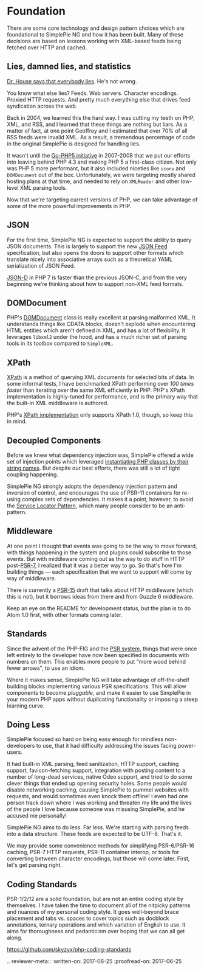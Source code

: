 # Foundation

There are some core technology and design pattern choices which are foundational to SimplePie NG and how it has been built. Many of these decisions are based on lessons working with XML-based feeds being fetched over HTTP and cached.

## Lies, damned lies, and statistics

[Dr. House says that everybody lies](https://trakt.tv/shows/house). He's not wrong.

You know what else lies? Feeds. Web servers. Character encodings. Proxied HTTP requests. And pretty much everything else that drives feed syndication across the web.

Back in 2004, we learned this the hard way. I was cutting my teeth on PHP, XML, and RSS, and I learned that these things are nothing but liars. As a matter of fact, at one point Geoffrey and I estimated that over 70% of all RSS feeds were invalid XML. As a result, a tremendous percentage of code in the original SimplePie is designed for handling lies.

It wasn't until the [Go-PHP5 initiative](http://blog.birdhouse.org/2007/07/05/go-php5/) in 2007-2008 that we put our efforts into leaving behind PHP 4.3 and making PHP 5 a first-class citizen. Not only was PHP 5 more performant, but it also included niceties like `iconv` and `DOMDocument` out of the box. Unfortunately, we were targeting mostly shared hosting plans at that time, and needed to rely on `XMLReader` and other low-level XML parsing tools.

Now that we're targeting current versions of PHP, we can take advantage of some of the more powerful improvements in PHP.

## JSON

For the first time, SimplePie NG is expected to support the ability to query JSON documents. This is largely to support the new [JSON Feed](https://jsonfeed.org) specification, but also opens the doors to support other formats which translate nicely into associative arrays such as a theoretical YAML serialization of JSON Feed.

[JSON-D](https://wiki.php.net/rfc/jsond) in PHP 7 is faster than the previous JSON-C, and from the very beginning we're thinking about how to support non-XML feed formats.

## DOMDocument

PHP's [DOMDocument](http://php.net/DOMDocument) class is really excellent at parsing malformed XML. It understands things like CDATA blocks, doesn't explode when encountering HTML entities which aren't defined in XML, and has a lot of flexibility. It leverages `libxml2` under the hood, and has a much richer set of parsing tools in its toolbox compared to `SimpleXML`.

## XPath

[XPath](https://www.w3.org/TR/xpath/) is a method of querying XML documents for selected bits of data. In some informal tests, I have benchmarked XPath performing over _100 times faster_ than iterating over the same XML efficiently in PHP. PHP's XPath implementation is highly-tuned for performance, and is the primary way that the built-in XML middleware is authored.

PHP's [XPath implementation](http://php.net/manual/en/class.domxpath.php) only supports XPath 1.0, though, so keep this in mind.

## Decoupled Components

Before we knew what dependency injection was, SimplePie offered a wide set of injection points which leveraged [instantiating PHP classes by their string names](https://stackoverflow.com/questions/4578335/creating-php-class-instance-with-a-string). But despite our best efforts, there was still a lot of tight coupling happening.

SimplePie NG strongly adopts the dependency injection pattern and inversion of control, and encourages the use of PSR-11 containers for re-using complex sets of dependencies. It makes it a point, however, to avoid the [Service Locator Pattern](https://en.wikipedia.org/wiki/Service_locator_pattern), which many people consider to be an anti-pattern.

## Middleware

At one point I thought that events was going to be the way to move forward, with things happening in the system and plugins could subscribe to those events. But with middleware coming out as the way to do stuff in HTTP post-[PSR-7](http://www.php-fig.org/psr/psr-7/), I realized that it was a better way to go. So that's how I'm building things — each specification that we want to support will come by way of middleware.

There is currently a [PSR-15](https://github.com/php-fig/fig-standards/tree/master/proposed/http-middleware) draft that talks about HTTP middleware (which this is not), but it borrows ideas from there and from Guzzle 6 middleware.

Keep an eye on the README for development status, but the plan is to do Atom 1.0 first, with other formats coming later.

## Standards

Since the advent of the PHP-FIG and the [PSR system](http://www.php-fig.org/psr/), things that were once left entirely to the developer have now been specified in documents with numbers on them. This enables more people to put "more wood behind fewer arrows", to use an idiom.

Where it makes sense, SimplePie NG will take advantage of off-the-shelf building blocks implementing various PSR specifications. This will allow components to become _pluggable_, and make it easier to use SimplePie in your modern PHP apps without duplicating functionality or imposing a steep learning curve.

## Doing Less

SimplePie focused so hard on being easy enough for mindless non-developers to use, that it had difficulty addressing the issues facing power-users.

It had built-in XML parsing, feed sanitization, HTTP support, caching support, favicon-fetching support, integration with posting content to a number of long-dead services, native Odeo support, and tried to do some clever things that ended up opening security holes. Some people would disable networking caching, causing SimplePie to pummel websites with requests, and would sometimes even knock them offline! I even had one person track down where I was working and threaten my life and the lives of the people I love because someone was misusing SimplePie, and he accused me personally!

SimplePie NG aims to do less. Far less. We're starting with parsing feeds into a data structure. These feeds are expected to be UTF-8. That's it.

We may provide some convenience methods for simplifying PSR-6/PSR-16 caching, PSR-7 HTTP requests, PSR-11 container interop, or tools for converting between character encodings, but those will come later. First, let's get parsing right.

## Coding Standards

PSR-1/2/12 are a solid foundation, but are not an entire coding style by themselves. I have taken the time to document all of the nitpicky patterns and nuances of my personal coding style. It goes well-beyond brace placement and tabs vs. spaces to cover topics such as docblock annotations, ternary operations and which variation of English to use. It aims for thoroughness and pedanticism over hoping that we can all get along.

<https://github.com/skyzyx/php-coding-standards>


.. reviewer-meta::
   :written-on: 2017-06-25
   :proofread-on: 2017-06-25
